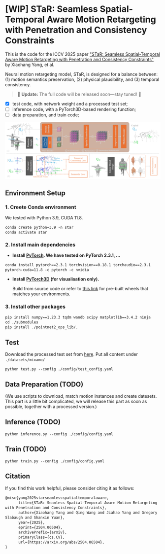 # \[WIP\] STaR: Seamless Spatial-Temporal Aware Motion Retargeting with Penetration and Consistency Constraints

This is the code for the ICCV 2025 paper ["STaR: Seamless Spatial-Temporal Aware Motion Retargeting with Penetration and Consistency Constraints"](https://arxiv.org/abs/2504.06504), by Xiaohang Yang, et al.

Neural motion retargeting model, STaR, is designed for a balance between: (1) motion semantics preservation, (2) physical plausibility, and (3) temporal consistency.

 > 🚀 **Update:** The full code will be released soon—stay tuned! 👀

- [x] test code, with network weight and a processed test set;
- [ ] inference code, with a PyTorch3D-based rendering function;
- [ ] data preparation, and train code;

![Architecture Details](assets/detail_dark.png)

## Environment Setup

### 1. Creete Conda environment
We tested with Python 3.9, CUDA 11.8.
```
conda create python=3.9 -n star
conda activate star
```

### 2. Install main dependencies

* **Install [PyTorch](https://pytorch.org/get-started/previous-versions/). We have tested on PyTorch 2.3.1, ...**

```
conda install pytorch==2.3.1 torchvision==0.18.1 torchaudio==2.3.1 pytorch-cuda=11.8 -c pytorch -c nvidia
```

* **Install [PyTorch3D](https://github.com/facebookresearch/pytorch3d) (for visualisation only).**

  Build from source code or refer to [this link](https://github.com/facebookresearch/pytorch3d/discussions/1752) for pre-built wheels that matches your environments.

### 3. Install other packages

```
pip install numpy==1.23.3 tqdm wandb scipy matplotlib==3.4.2 ninja
cd ./submodules
pip install ./pointnet2_ops_lib/.
```

## Test

Download the processed test set from [here](https://drive.google.com/drive/folders/1DFx-JhjPzE4njujtRWxGRSfl2m0NFU8f?usp=drive_link). Put all content under ```./datasets/mixamo/```

```
python test.py --config ./config/test_config.yaml
```

## Data Preparation (TODO)

(We use scripts to download, match motion instances and create datesets. This part is a little bit complicated, we will release this part as soon as possible, together with a processed version.)

## Inference (TODO)

```
python inference.py --config ./config/config.yaml
```

## Train (TODO)

```
python train.py --config ./config/config.yaml
```

## Citation
If you find this work helpful, please consider citing it as follows:
```   
@misc{yang2025starseamlessspatialtemporalaware,
      title={STaR: Seamless Spatial-Temporal Aware Motion Retargeting with Penetration and Consistency Constraints}, 
      author={Xiaohang Yang and Qing Wang and Jiahao Yang and Gregory Slabaugh and Shanxin Yuan},
      year={2025},
      eprint={2504.06504},
      archivePrefix={arXiv},
      primaryClass={cs.CV},
      url={https://arxiv.org/abs/2504.06504}, 
}
```

